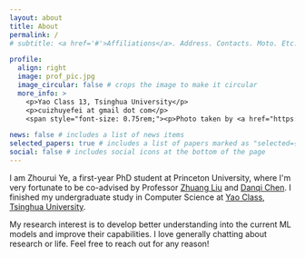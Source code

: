 ```yaml
---
layout: about
title: About
permalink: /
# subtitle: <a href='#'>Affiliations</a>. Address. Contacts. Moto. Etc.

profile:
  align: right
  image: prof_pic.jpg
  image_circular: false # crops the image to make it circular
  more_info: >
    <p>Yao Class 13, Tsinghua University</p>
    <p>cuizhuyefei at gmail dot com</p>
    <span style="font-size: 0.75rem;"><p>Photo taken by <a href="https://lijinhan21.github.io/">Jinhan Li</a>.</p></span>

news: false # includes a list of news items
selected_papers: true # includes a list of papers marked as "selected={true}"
social: false # includes social icons at the bottom of the page
---
```


I am Zhourui Ye, a first-year PhD student at Princeton University, where I'm very fortunate to be co-advised by Professor [Zhuang Liu](https://liuzhuang13.github.io/) and [Danqi Chen](https://www.cs.princeton.edu/~danqic/). I finished my undergraduate study in Computer Science at [Yao Class](https://iiis.tsinghua.edu.cn/en/Yao_Class/About_Yao_Class.htm), [Tsinghua University](https://www.tsinghua.edu.cn/en/).

My research interest is to develop better understanding into the current ML models and improve their capabilities. I love generally chatting about research or life. Feel free to reach out for any reason!